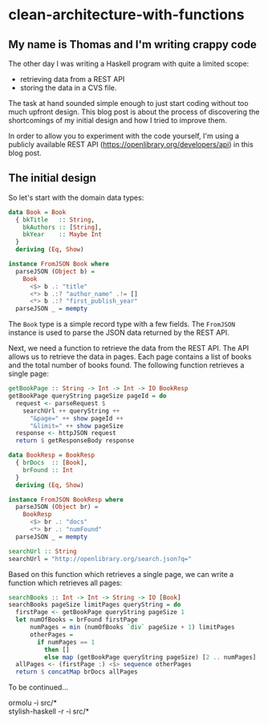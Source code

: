 # clean-architecture-with-functions

## My name is Thomas and I'm writing crappy code

The other day I was writing a Haskell program with quite a limited scope:

- retrieving data from a REST API
- storing the data in a CVS file.

The task at hand sounded simple enough to just start coding without too much upfront design.
This blog post is about the process of discovering the shortcomings of my initial design and how I tried to improve them.

In order to allow you to experiment with the code yourself, I'm using a publicly available REST API (https://openlibrary.org/developers/api) in this blog post.

## The initial design

So let's start with the domain data types:

````haskell
data Book = Book
  { bkTitle   :: String,
    bkAuthors :: [String],
    bkYear    :: Maybe Int
  }
  deriving (Eq, Show)

instance FromJSON Book where
  parseJSON (Object b) =
    Book
      <$> b .: "title"
      <*> b .:? "author_name" .!= []
      <*> b .:? "first_publish_year"
  parseJSON _ = mempty
````

The `Book` type is a simple record type with a few fields. The `FromJSON` instance is used to parse the JSON data returned by the REST API.

Next, we need a function to retrieve the data from the REST API. The API allows us to retrieve the data in pages. Each page contains a list of books and the total number of books found. The following function retrieves a single page:

````haskell
getBookPage :: String -> Int -> Int -> IO BookResp
getBookPage queryString pageSize pageId = do
  request <- parseRequest $ 
    searchUrl ++ queryString ++ 
      "&page=" ++ show pageId ++ 
      "&limit=" ++ show pageSize
  response <- httpJSON request
  return $ getResponseBody response

data BookResp = BookResp
  { brDocs  :: [Book],
    brFound :: Int
  }
  deriving (Eq, Show)

instance FromJSON BookResp where
  parseJSON (Object br) =
    BookResp
      <$> br .: "docs"
      <*> br .: "numFound"
  parseJSON _ = mempty

searchUrl :: String
searchUrl = "http://openlibrary.org/search.json?q="
````

Based on this function which retrieves a single page, we can write a function which retrieves all pages:

````haskell 
searchBooks :: Int -> Int -> String -> IO [Book]
searchBooks pageSize limitPages queryString = do
  firstPage <- getBookPage queryString pageSize 1
  let numOfBooks = brFound firstPage
      numPages = min (numOfBooks `div` pageSize + 1) limitPages
      otherPages = 
        if numPages == 1 
          then [] 
          else map (getBookPage queryString pageSize) [2 .. numPages]
  allPages <- (firstPage :) <$> sequence otherPages
  return $ concatMap brDocs allPages
````  



To be continued...


ormolu -i src/*            
stylish-haskell -r -i src/*